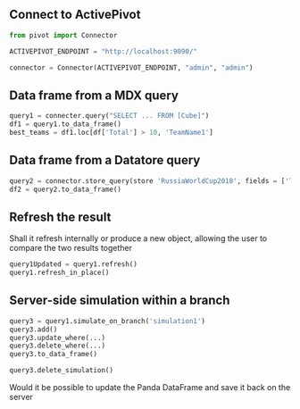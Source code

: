 ## Connect to ActivePivot

```py
from pivot import Connector

ACTIVEPIVOT_ENDPOINT = "http://localhost:9090/"

connector = Connector(ACTIVEPIVOT_ENDPOINT, "admin", "admin")
```

## Data frame from a MDX query

```python
query1 = connecter.query("SELECT ... FROM [Cube]")
df1 = query1.to_data_frame()
best_teams = df1.loc[df['Total'] > 10, 'TeamName1']
```

## Data frame from a Datatore query

```python
query2 = connector.store_query(store 'RussiaWorldCup2018', fields = ['TeamName1', 'TeamName2'])
df2 = query2.to_data_frame()
```

## Refresh the result

Shall it refresh internally or produce a new object, allowing the user to compare the two results together

```python
query1Updated = query1.refresh()
query1.refresh_in_place()
```

## Server-side simulation within a branch

```python
query3 = query1.simulate_on_branch('simulation1')
query3.add()
query3.update_where(...)
query3.delete_where(...)
query3.to_data_frame()

query3.delete_simulation()
```

Would it be possible to update the Panda DataFrame and save it back on the server

